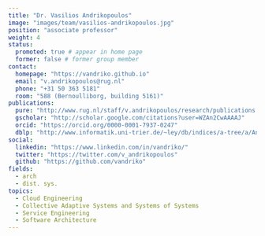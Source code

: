 ```yaml
---
title: "Dr. Vasilios Andrikopoulos"
image: "images/team/vasilios-andrikopoulos.jpg"
position: "associate professor"
weight: 4
status:
  promoted: true # appear in home page
  former: false # former group member
contact:
  homepage: "https://vandriko.github.io"
  email: "v.andrikopoulos@rug.nl"
  phone: "+31 50 363 5181"
  room: "588 (Bernoulliborg, building 5161)"
publications:
  pure: "http://www.rug.nl/staff/v.andrikopoulos/research/publications.html"
  gscholar: "http://scholar.google.com/citations?user=WZAn2CwAAAAJ"
  orcid: "https://orcid.org/0000-0001-7937-0247"
  dblp: "http://www.informatik.uni-trier.de/~ley/db/indices/a-tree/a/Andrikopoulos:Vasilios.html"
social:
  linkedin: "https://www.linkedin.com/in/vandriko/"
  twitter: "https://twitter.com/v_andrikopoulos"
  github: "https://github.com/vandriko"
fields:
  - arch
  - dist. sys.
topics:
  - Cloud Engineering 
  - Collective Adaptive Systems and Systems of Systems 
  - Service Engineering 
  - Software Architecture 
---
```

